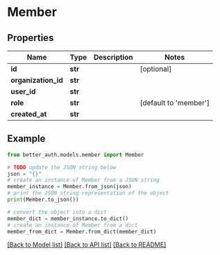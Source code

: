 # Member


## Properties

Name | Type | Description | Notes
------------ | ------------- | ------------- | -------------
**id** | **str** |  | [optional] 
**organization_id** | **str** |  | 
**user_id** | **str** |  | 
**role** | **str** |  | [default to 'member']
**created_at** | **str** |  | 

## Example

```python
from better_auth.models.member import Member

# TODO update the JSON string below
json = "{}"
# create an instance of Member from a JSON string
member_instance = Member.from_json(json)
# print the JSON string representation of the object
print(Member.to_json())

# convert the object into a dict
member_dict = member_instance.to_dict()
# create an instance of Member from a dict
member_from_dict = Member.from_dict(member_dict)
```
[[Back to Model list]](../README.md#documentation-for-models) [[Back to API list]](../README.md#documentation-for-api-endpoints) [[Back to README]](../README.md)


